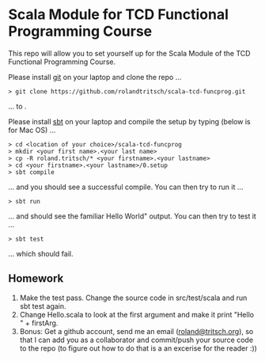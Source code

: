Scala Module for TCD Functional Programming Course
===============

This repo will allow you to set yourself up for the Scala Module
of the TCD Functional Programming Course.

Please install [git](http://git-scm.com/downloads) on your laptop and clone the repo ...

    > git clone https://github.com/rolandtritsch/scala-tcd-funcprog.git

... to <location of your choice>.

Please install [sbt](http://www.scala-sbt.org/release/docs/Getting-Started/Setup.html) on your laptop and compile the setup by typing (below is for Mac OS) ...

    > cd <location of your choice>/scala-tcd-funcprog
    > mkdir <your first name>.<your last name>
    > cp -R roland.tritsch/* <your firstname>.<your lastname>
    > cd <your firstname>.<your lastname>/0.setup
    > sbt compile

... and you should see a successful compile. You can then try to run it ...

    > sbt run

... and should see the familiar Hello World" output. You can then try to test it ...

    > sbt test

... which should fail.

Homework
--------

1. Make the test pass. Change the source code in src/test/scala and run sbt test again.
1. Change Hello.scala to look at the first argument and make it print "Hello " + firstArg.
1. Bonus: Get a github account, send me an email (roland@tritsch.org), so that I can add you as a collaborator and commit/push your source code to the repo (to figure out how to do that is a an excerise for the reader :))
